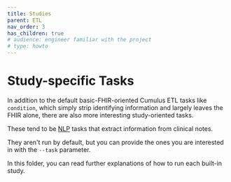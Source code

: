 ```yaml
---
title: Studies
parent: ETL
nav_order: 3
has_children: true
# audience: engineer familiar with the project
# type: howto
---
```


# Study-specific Tasks

In addition to the default basic-FHIR-oriented Cumulus ETL tasks like `condition`,
which simply strip identifying information and largely leaves the FHIR alone,
there are also more interesting study-oriented tasks.

These tend to be [NLP](../nlp.md) tasks that extract information from clinical notes.

They aren't run by default,
but you can provide the ones you are interested in with the `--task` parameter.

In this folder, you can read further explanations of how to run each built-in study.
